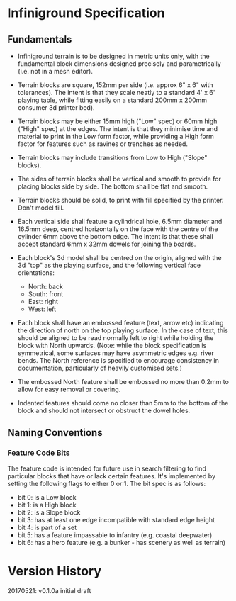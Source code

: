 # Infiniground Specification

## Fundamentals

* Infiniground terrain is to be designed in metric units only, with the fundamental block dimensions designed precisely and parametrically (i.e. not in a mesh editor).

* Terrain blocks are square, 152mm per side (i.e. approx 6" x 6" with tolerances).  The intent is that they scale neatly to a standard 4' x 6' playing table, while fitting easily on a standard 200mm x 200mm consumer 3d printer bed).

* Terrain blocks may be either 15mm high ("Low" spec) or 60mm high ("High" spec) at the edges. The intent is that they minimise time and material to print in the Low form factor, while providing a High form factor for features such as ravines or trenches as needed.

* Terrain blocks may include transitions from Low to High ("Slope" blocks).

* The sides of terrain blocks shall be vertical and smooth to provide for placing blocks side by side.  The bottom shall be flat and smooth.

* Terrain blocks should be solid, to print with fill specified by the printer. Don't model fill.

* Each vertical side shall feature a cylindrical hole, 6.5mm diameter and 16.5mm deep, centred horizontally on the face with the centre of the cylinder 6mm above the bottom edge. The intent is that these shall accept standard 6mm x 32mm dowels for joining the boards. 

* Each block's 3d model shall be centred on the origin, aligned with the 3d "top" as the playing surface, and the following vertical face orientations:
  * North: back
  * South: front
  * East: right
  * West: left

* Each block shall have an embossed feature (text, arrow etc) indicating the direction of north on the top playing surface. In the case of text, this should be aligned to be read normally left to right while holding the block with North upwards. (Note: while the block specification is symmetrical, some surfaces may have asymmetric edges e.g. river bends. The North reference is specified to encourage consistency in documentation, particularly of heavily customised sets.) 

* The embossed North feature shall be embossed no more than 0.2mm to allow for easy removal or covering.

* Indented features should come no closer than 5mm to the bottom of the block and should not intersect or obstruct the dowel holes.

## Naming Conventions

### Feature Code Bits

The feature code is intended for future use in search filtering to find particular blocks that have or lack certain features. It's implemented by setting the following flags to either 0 or 1. The bit spec is as follows:

* bit 0: is a Low block
* bit 1: is a High block
* bit 2: is a Slope block
* bit 3: has at least one edge incompatible with standard edge height
* bit 4: is part of a set
* bit 5: has a feature impassable to infantry (e.g. coastal deepwater)
* bit 6: has a hero feature (e.g. a bunker - has scenery as well as terrain)

# Version History

20170521: v0.1.0a initial draft
